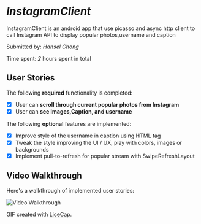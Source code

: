 # *InstagramClient*
InstagramClient is an android app that use picasso and async http client to call Instagram API to display popular photos,username and caption


Submitted by: *Hansel Chong*

Time spent: *2* hours spent in total

## User Stories

The following **required** functionality is completed:

* [X] User can **scroll through current popular photos from Instagram**
* [X] User can **see Images,Caption, and username**

The following **optional** features are implemented:
* [X] Improve style of the username in caption using HTML tag
* [X] Tweak the style improving the UI / UX, play with colors, images or backgrounds
* [X] Implement pull-to-refresh for popular stream with SwipeRefreshLayout

## Video Walkthrough 

Here's a walkthrough of implemented user stories:

<img src='http://i.imgur.com/nua8miZ.gif' title='Video Walkthrough' width='' alt='Video Walkthrough' />

GIF created with [LiceCap](http://www.cockos.com/licecap/).
